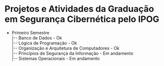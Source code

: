 # Projetos e Atividades da Graduação em Segurança Cibernética pelo IPOG
- Primeiro Semestre \
  |-- Banco de Dados - Ok \
  |-- Lógica de Programação - Ok \
  |-- Organização e Arquitetura de Computadores - Ok \
  |-- Princípios de Segurança da Informação - Em andamento \
  |-- Sistemas Operacionais - Em andamento

